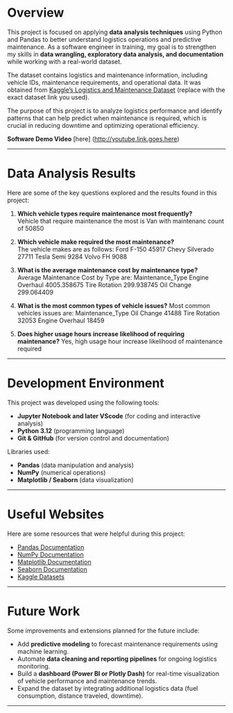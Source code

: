 # Overview

This project is focused on applying **data analysis techniques** using Python and Pandas to better understand logistics operations and predictive maintenance. As a software engineer in training, my goal is to strengthen my skills in **data wrangling, exploratory data analysis, and documentation** while working with a real-world dataset.

The dataset contains logistics and maintenance information, including vehicle IDs, maintenance requirements, and operational data. It was obtained from [Kaggle’s Logistics and Maintenance Dataset](https://www.kaggle.com/) (replace with the exact dataset link you used).  

The purpose of this project is to analyze logistics performance and identify patterns that can help predict when maintenance is required, which is crucial in reducing downtime and optimizing operational efficiency.

**Software Demo Video** [here] (http://youtube.link.goes.here)

---

# Data Analysis Results

Here are some of the key questions explored and the results found in this project:

1. **Which vehicle types require maintenance most frequently?**  
      Vehicle that require maintenance the most is Van with maintenanc count of 50850

2. **Which vehicle make required the most maintenance?**  
      The vehicle makes are as follows:
      Ford F-150	                45917 
      Chevy Silverado	          27711 
      Tesla Semi	                9284 
      Volvo FH	                   9088 

3. **What is the average maintenance cost by maintenance type?**  
      Average Maintenance Cost by Type are: 
      Maintenance_Type
      Engine Overhaul            4005.358675
      Tire Rotation              299.938745
      Oil Change                 299.064409
   
4. **What is the most common types of vehicle issues?**
   Most common vehicles issues are:
   Maintenance_Type
   Oil Change         41488
   Tire Rotation      32053
   Engine Overhaul    18459
   
5. **Does higher usage hours increase likelihood of requiring maintenance?**
   Yes, high usage hour increase likelihood of maintenance required

---

# Development Environment

This project was developed using the following tools:

- **Jupyter Notebook and later VScode** (for coding and interactive analysis)  
- **Python 3.12** (programming language)  
- **Git & GitHub** (for version control and documentation)

Libraries used:
- **Pandas** (data manipulation and analysis)  
- **NumPy** (numerical operations)  
- **Matplotlib / Seaborn** (data visualization)

---

# Useful Websites

Here are some resources that were helpful during this project:

* [Pandas Documentation](https://pandas.pydata.org/docs/)  
* [NumPy Documentation](https://numpy.org/doc/)  
* [Matplotlib Documentation](https://matplotlib.org/stable/gallery/index.html)  
* [Seaborn Documentation](https://seaborn.pydata.org/)  
* [Kaggle Datasets](https://www.kaggle.com/datasets)

---

# Future Work

Some improvements and extensions planned for the future include:

* Add **predictive modeling** to forecast maintenance requirements using machine learning.  
* Automate **data cleaning and reporting pipelines** for ongoing logistics monitoring.  
* Build a **dashboard (Power BI or Plotly Dash)** for real-time visualization of vehicle performance and maintenance trends.  
* Expand the dataset by integrating additional logistics data (fuel consumption, distance traveled, downtime).  

---
